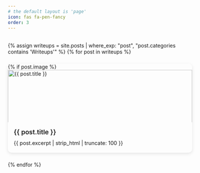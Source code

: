```yaml
---
# the default layout is 'page'
icon: fas fa-pen-fancy
order: 3
---
```


<div class="post-cards">
  {% assign writeups = site.posts | where_exp: "post", "post.categories contains 'Writeups'" %}
  {% for post in writeups %}
    <a href="{{ post.url | relative_url }}" class="post-card">
      <div class="post-card-image">
        {% if post.image %}
          <img src="{{ post.image }}" alt="{{ post.title }}">
        {% else %}
          <img src="{{ '/assets/images/writeups-default.jpg' | relative_url }}" alt="{{ post.title }}">
        {% endif %}
      </div>
      <div class="post-card-body">
        <h3 class="post-card-title">{{ post.title }}</h3>
        <p class="post-card-excerpt">{{ post.excerpt | strip_html | truncate: 100 }}</p>
      </div>
    </a>
  {% endfor %}
</div>

<style>
.post-cards {
  display: grid;
  grid-template-columns: repeat(auto-fit, minmax(300px, 1fr));
  gap: 1.5rem;
  margin-top: 2rem;
}

.post-card {
  display: flex;
  flex-direction: column;
  background: var(--card-bg);
  border: 1px solid var(--border-color);
  border-radius: 10px;
  overflow: hidden;
  box-shadow: 0 3px 10px rgba(0,0,0,0.1);
  text-decoration: none;
  color: inherit;
  transition: transform 0.2s ease, box-shadow 0.2s ease;
  height: 100%;
}

.post-card:hover {
  transform: translateY(-3px);
  box-shadow: 0 5px 15px rgba(0,0,0,0.2);
  text-decoration: none;
  color: inherit;
}

.post-card-image {
  width: 100%;
  height: 160px;
  overflow: hidden;
  flex-shrink: 0;
}

.post-card-image img {
  width: 100%;
  height: 100%;
  object-fit: cover;
  display: block;
}

.post-card-body {
  padding: 1rem;
  flex: 1;
  display: flex;
  flex-direction: column;
}

.post-card-title {
  font-size: 1.1rem;
  font-weight: 600;
  margin: 0 0 0.5rem 0;
  color: var(--heading-color);
  line-height: 1.3;
}

.post-card-excerpt {
  font-size: 0.9rem;
  line-height: 1.4;
  color: var(--text-muted-color);
  margin: 0;
  flex: 1;
}

/* Ensure images display properly */
.post-card-image img {
  width: 100%;
  height: 100%;
  object-fit: cover;
}

/* Responsive design */
@media (max-width: 768px) {
  .post-cards {
    grid-template-columns: repeat(auto-fit, minmax(280px, 1fr));
    gap: 1rem;
  }
}
</style>
